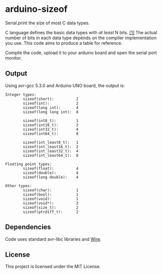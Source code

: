 # arduino-sizeof

Serial.print the size of most C data types.

C language defines the basic data types with *at least* N bits.
[\[1\]](https://en.wikipedia.org/wiki/C_data_types) The actual number of bits in
each data type depends on the compiler implementation you use. This code aims
to produce a table for reference.

Compile the code, upload it to your arduino board and open the serial port
monitor.


## Output

Using avr-gcc 5.3.0 and Arduino UNO board, the output is:

	Integer types:
	        sizeof(short):          2
	        sizeof(int):            2
	        sizeof(long int):       4
	        sizeof(long long int):  8
	
	        sizeof(int8_t):         1
	        sizeof(int16_t):        2
	        sizeof(int32_t):        4
	        sizeof(int64_t):        8
	
	        sizeof(int_least8_t):   1
	        sizeof(int_least16_t):  2
	        sizeof(int_least32_t):  4
	        sizeof(int_least64_t):  8
	
	Floating point types:
	        sizeof(float):          4
	        sizeof(double):         4
	        sizeof(long double):    4
	
	Other types:
	        sizeof(char):           1
	        sizeof(bool):           1
	        sizeof(void):           1
	        sizeof(void*):          2
	        sizeof(size_t):         2
	        sizeof(ptrdiff_t):      2

## Dependencies

Code uses standard avr-libc libraries and
[Wire](https://www.arduino.cc/en/Reference/Wire).


## License

This project is licensed under the MIT License.
